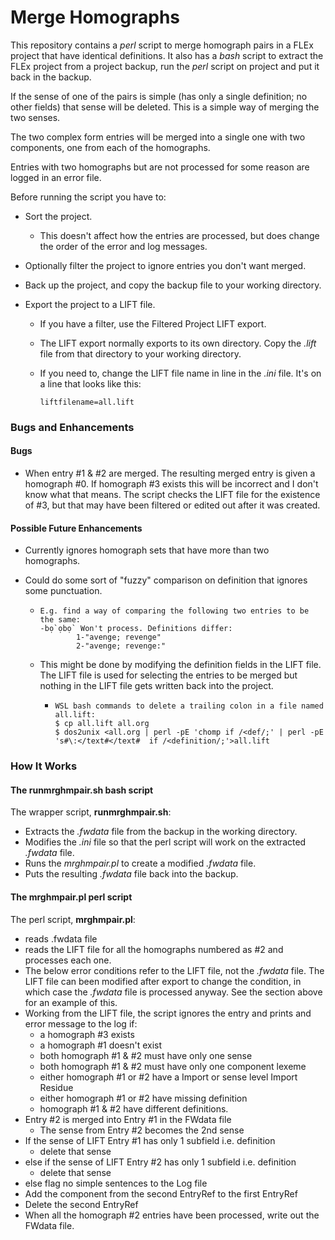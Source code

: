 # Merge Homographs 
This repository contains a *perl* script to merge homograph pairs in a FLEx project that have identical definitions. It also has a *bash* script to extract the FLEx project from a project backup, run the *perl* script on project and put it back in the  backup.

If the sense of one of the pairs is simple (has only a single definition; no other fields) that sense will be deleted. This is a simple way of merging the two senses.

The two complex form entries will be merged into a single one with two components, one from each of the homographs.

Entries with two homographs but are not processed for some reason are logged in an error file.

Before running the script you have to:

* Sort the project.

  * This doesn't affect how the entries are processed, but does change the order of the error and log messages.

* Optionally filter the project to ignore entries you don't want merged.

* Back up the project, and copy the backup file to your working directory.

* Export the project to a LIFT file.

  * If you have a filter, use the Filtered Project LIFT export.

  * The LIFT export normally exports to its own directory. Copy the *.lift* file from that directory to your working directory.

  * If you need to, change the LIFT file name in line in the *.ini* file. It's on a line that looks like this:

    ```
    liftfilename=all.lift
    ```

### Bugs and Enhancements

#### Bugs

* When entry #1 & #2 are merged. The resulting merged entry is given a homograph #0. If homograph #3 exists this will be incorrect and I don't know what that means. The script checks the LIFT file for the existence of #3, but that may have been filtered or edited out after it was created.

#### Possible Future Enhancements

* Currently ignores homograph sets that have more than two homographs.

* Could do some sort of "fuzzy" comparison on definition that ignores some punctuation.

  * ```
    E.g. find a way of comparing the following two entries to be the same:
    -bọ̀ ọbọ̀  Won't process. Definitions differ:
            1-"avenge; revenge"
            2-"avenge; revenge:"
    ```

  * This might be done by modifying the definition fields in the LIFT file. The LIFT file is used for selecting the entries to be merged but nothing in the LIFT file gets written back into the project.

    * ```
      WSL bash commands to delete a trailing colon in a file named all.lift:
      $ cp all.lift all.org
      $ dos2unix <all.org | perl -pE 'chomp if /<def/;' | perl -pE 's#\:</text#</text#  if /<definition/;'>all.lift
      ```

      

### How It Works

#### The runmrghmpair.sh bash script

The wrapper script,  **runmrghmpair.sh**:

* Extracts the *.fwdata* file from the backup in the working directory.
* Modifies the *.ini* file so that the perl script will work on the extracted *.fwdata* file.
* Runs the  *mrghmpair.pl* to create a modified *.fwdata* file.
* Puts the resulting *.fwdata* file back into the backup.

#### The mrghmpair.pl perl script

The perl script, **mrghmpair.pl**:

* reads .fwdata file
* reads the LIFT file for all the homographs numbered as #2 and processes each one.
* The below error conditions refer to the LIFT file, not the *.fwdata* file. The LIFT file can been modified after export to change the condition, in which case the *.fwdata* file is processed anyway. See the section above for an example of this.
* Working from the LIFT file, the script ignores the entry and prints and error message to the log if:
  * a homograph #3 exists
  * a homograph #1 doesn't exist
  * both homograph #1 & #2 must have only one sense
  * both homograph #1 & #2 must have only one component lexeme
  * either homograph #1 or #2 have a Import  or sense level Import Residue
  * either homograph #1 or #2 have missing definition
  * homograph #1 & #2  have different definitions.
* Entry #2 is merged into Entry #1 in the FWdata file
  * The sense from Entry #2 becomes the 2nd sense
* If the sense of  LIFT Entry #1 has only 1 subfield i.e. definition
  * delete that sense
* else if the sense of  LIFT Entry #2 has only 1 subfield i.e. definition
  * delete that sense
* else flag no simple sentences to the Log file
* Add the component from the second EntryRef to the first EntryRef
* Delete the second EntryRef
* When all the homograph #2 entries have been processed, write out the FWdata file.